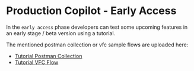 # Production Copilot - Early Access

In the `early access` phase developers can test some upcoming features in an early stage / beta version using a tutorial.

The mentioned postman collection or vfc sample flows are uploaded here:

- [Tutorial Postman Collection](./postman/Production-Copilot-Tutorial_v1.0_2025-01-31.postman_collection.json)
- [Tutorial VFC Flow](./vfc/Production-Copilot-Tutorial.vfc-sample-flow.json)
